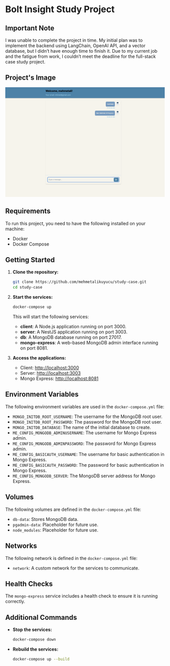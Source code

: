 # Bolt Insight Study Project

## Important Note

I was unable to complete the project in time. My initial plan was to implement the backend using LangChain, OpenAI API, and a vector database, but I didn’t have enough time to finish it. Due to my current job and the fatigue from work, I couldn’t meet the deadline for the full-stack case study project.

## Project's Image
![Local Project Image](./assets/image.png)
## Requirements

To run this project, you need to have the following installed on your machine:

- Docker
- Docker Compose

## Getting Started

1. **Clone the repository:**

    ```sh
    git clone https://github.com/mehmetalikuyucu/study-case.git
    cd study-case
    ```

2. **Start the services:**

    ```sh
    docker-compose up
    ```

    This will start the following services:
    - **client**: A Node.js application running on port 3000.
    - **server**: A NestJS application running on port 3003.
    - **db**: A MongoDB database running on port 27017.
    - **mongo-express**: A web-based MongoDB admin interface running on port 8081.

3. **Access the applications:**

    - Client: [http://localhost:3000](http://localhost:3000)
    - Server: [http://localhost:3003](http://localhost:3003)
    - Mongo Express: [http://localhost:8081](http://localhost:8081)

## Environment Variables

The following environment variables are used in the `docker-compose.yml` file:

- `MONGO_INITDB_ROOT_USERNAME`: The username for the MongoDB root user.
- `MONGO_INITDB_ROOT_PASSWORD`: The password for the MongoDB root user.
- `MONGO_INITDB_DATABASE`: The name of the initial database to create.
- `ME_CONFIG_MONGODB_ADMINUSERNAME`: The username for Mongo Express admin.
- `ME_CONFIG_MONGODB_ADMINPASSWORD`: The password for Mongo Express admin.
- `ME_CONFIG_BASICAUTH_USERNAME`: The username for basic authentication in Mongo Express.
- `ME_CONFIG_BASICAUTH_PASSWORD`: The password for basic authentication in Mongo Express.
- `ME_CONFIG_MONGODB_SERVER`: The MongoDB server address for Mongo Express.

## Volumes

The following volumes are defined in the `docker-compose.yml` file:

- `db-data`: Stores MongoDB data.
- `pgadmin-data`: Placeholder for future use.
- `node_modules`: Placeholder for future use.

## Networks

The following network is defined in the `docker-compose.yml` file:

- `network`: A custom network for the services to communicate.

## Health Checks

The `mongo-express` service includes a health check to ensure it is running correctly.

## Additional Commands

- **Stop the services:**

    ```sh
    docker-compose down
    ```

- **Rebuild the services:**

    ```sh
    docker-compose up --build
    ```

